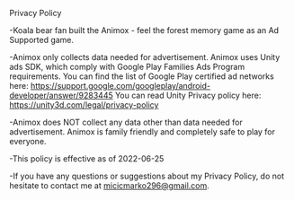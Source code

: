 Privacy Policy

-Koala bear fan built the Animox - feel the forest memory game as an Ad Supported game. 

-Animox only collects data needed for advertisement. Animox uses Unity ads SDK, which comply with Google Play Families Ads Program requirements.
You can find the list of Google Play certified ad networks here:
https://support.google.com/googleplay/android-developer/answer/9283445
You can read Unity Privacy policy here:
https://unity3d.com/legal/privacy-policy



-Animox does NOT collect any data other than data needed for advertisement. Animox is family friendly and completely safe to play for everyone.

-This policy is effective as of 2022-06-25

-If you have any questions or suggestions about my Privacy Policy, 
do not hesitate to contact me at micicmarko296@gmail.com.
